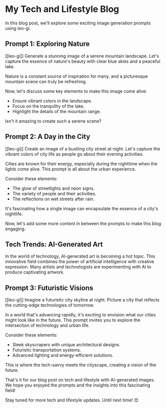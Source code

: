 # My Tech and Lifestyle Blog

In this blog post, we'll explore some exciting image generation prompts using leo-gi.

## Prompt 1: Exploring Nature

[[leo-gi]]
Generate a stunning image of a serene mountain landscape. Let's capture the essence of nature's beauty with clear blue skies and a peaceful lake. 

Nature is a constant source of inspiration for many, and a picturesque mountain scene can truly be refreshing.

Now, let's discuss some key elements to make this image come alive:
- Ensure vibrant colors in the landscape.
- Focus on the tranquility of the lake.
- Highlight the details of the mountain range.

Isn't it amazing to create such a serene scene?

## Prompt 2: A Day in the City

[[leo-gi]]
Create an image of a bustling city street at night. Let's capture the vibrant colors of city life as people go about their evening activities.

Cities are known for their energy, especially during the nighttime when the lights come alive. This prompt is all about the urban experience.

Consider these elements:
- The glow of streetlights and neon signs.
- The variety of people and their activities.
- The reflections on wet streets after rain.

It's fascinating how a single image can encapsulate the essence of a city's nightlife.

Now, let's add some more content in between the prompts to make this blog engaging.

## Tech Trends: AI-Generated Art

In the world of technology, AI-generated art is becoming a hot topic. This innovative field combines the power of artificial intelligence with creative expression. Many artists and technologists are experimenting with AI to produce captivating artwork.

## Prompt 3: Futuristic Visions

[[leo-gi]]
Imagine a futuristic city skyline at night. Picture a city that reflects the cutting-edge technologies of tomorrow.

In a world that's advancing rapidly, it's exciting to envision what our cities might look like in the future. This prompt invites you to explore the intersection of technology and urban life.

Consider these elements:
- Sleek skyscrapers with unique architectural designs.
- Futuristic transportation systems.
- Advanced lighting and energy-efficient solutions.

This is where the tech-savvy meets the cityscape, creating a vision of the future.

That's it for our blog post on tech and lifestyle with AI-generated images. We hope you enjoyed the prompts and the insights into this fascinating field!

Stay tuned for more tech and lifestyle updates. Until next time! 😊
